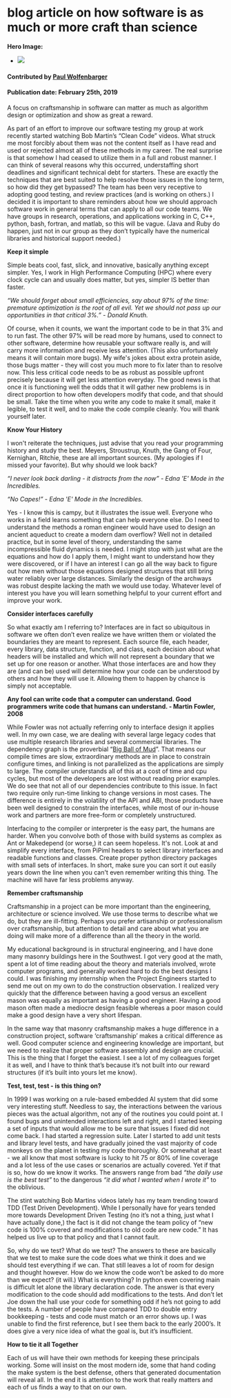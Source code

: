 # blog article on how software is as much or more craft than science

**Hero Image:**

 - <img src='https://github.com/betterscientificsoftware/images/raw/master/use-case-meander.png' />

#### Contributed by [Paul Wolfenbarger](https://github.com/prwolfe "Paul Wolfenbarger's GitHub Profile")

#### Publication date: February 25th, 2019

A focus on craftsmanship in software can matter as much as algorithm design or optimization and show as great a reward.

As part of an effort to improve our software testing my group at work recently started watching Bob Martin’s “Clean Code” videos. What struck me most forcibly about them was not the content itself as I have read and used or rejected almost all of these methods in my career. The real surprise is that somehow I had ceased to utilize them in a full and robust manner. I can think of several reasons why this occurred, understaffing short deadlines and significant technical debt for starters. These are exactly the techniques that are best suited to help resolve those issues in the long term, so how did they get bypassed? The team has been very receptive to adopting good testing, and review practices (and is working on others.) I decided it is important to share reminders about how we should approach software work in general terms that can apply to all our code teams. We have groups in research, operations, and applications working in C, C++, python, bash, fortran, and matlab, so this will be vague. (Java and Ruby do happen, just not in our group as they don’t typically have the numerical libraries and historical support needed.)

**Keep it simple**

Simple beats cool, fast, slick, and innovative, basically anything except simpler. Yes, I work in High Performance Computing (HPC) where every clock cycle can and usually does matter, but yes, simpler IS better than faster.

*“We should forget about small efficiencies, say about 97% of the time: premature optimization is the root of all evil. Yet we should not pass up our opportunities in that critical 3%.” - Donald Knuth.*

Of course, when it counts, we want the important code to be in that 3% and to run fast. The other 97% will be read more by humans, used to connect to other software, determine how reusable your software really is, and will carry more information and receive less attention. (This also unfortunately means it will contain more bugs). My wife's jokes about extra protein aside, those bugs matter - they will cost you much more to fix later than to resolve now. This less critical code needs to be as robust as possible upfront precisely because it will get less attention everyday. The good news is that once it is functioning well the odds that it will gather new problems is in direct proportion to how often developers modify that code, and that should be small. Take the time when you write any code to make it small, make it legible, to test it well, and to make the code compile cleanly. You will thank yourself later.

**Know Your History**

I won't reiterate the techniques, just advise that you read your programming history and study the best. Meyers, Stroustrup, Knuth, the Gang of Four, Kernighan, Ritchie, these are all important sources. (My apologies if I missed your favorite). But why should we look back?

*“I never look back darling - it distracts from the now” - Edna 'E' Mode in the Incredibles.*

*“No Capes!” - Edna 'E' Mode in the Incredibles.*

Yes - I know this is campy, but it illustrates the issue well. Everyone who works in a field learns something that can help everyone else. Do I need to understand the methods a roman engineer would have used to design an ancient aqueduct to create a modern dam overflow? Well not in detailed practice, but in some level of theory, understanding the same incompressible fluid dynamics is needed. I might stop with just what are the equations and how do I apply them, I might want to understand how they were discovered, or if I have an interest I can go all the way back to figure out how men without those equations designed structures that still bring water reliably over large distances. Similarly the design of the archways was robust despite lacking the math we would use today. Whatever level of interest you have you will learn something helpful to your current effort and improve your work.

**Consider interfaces carefully**

So what exactly am I referring to? Interfaces are in fact so ubiquitous in software we often don’t even realize we have written them or violated the boundaries they are meant to represent. Each source file, each header, every library, data structure, function, and class, each decision about what headers will be installed and which will not represent a boundary that we set up for one reason or another. What those interfaces are and how they are (and can be) used will determine how your code can be understood by others and how they will use it. Allowing them to happen by chance is simply not acceptable.

**Any fool can write code that a computer can understand. Good programmers write code that humans can understand. - Martin Fowler, 2008**

While Fowler was not actually referring only to interface design it applies well. In my own case, we are dealing with several large legacy codes that use multiple research libraries and several commercial libraries. The dependency graph is the proverbial “[Big Ball of Mud](http://www.laputan.org/mud)”. That means our compile times are slow, extraordinary methods are in place to constrain configure times, and linking is not parallelized as the applications are simply to large. The compiler understands all of this at a cost of time and cpu cycles, but most of the developers are lost without reading prior examples. We do see that not all of our dependencies contribute to this issue. In fact two require only run-time linking to change versions in most cases. The difference is entirely in the volatility of the API and ABI, those products have been well designed to constrain the interfaces, while most of our in-house work and partners are more free-form or completely unstructured.

Interfacing to the compiler or interpreter is the easy part, the humans are harder. When you convolve both of those with build systems as complex as Ant or Makedepend (or worse,) it can seem hopeless. It's not. Look at and simplify every interface, from PiPiml headers to select library interfaces and readable functions and classes. Create proper python directory packages with small sets of interfaces. In short, make sure you can sort it out easily years down the line when you can't even remember writing this thing. The machine will have far less problems anyway.

**Remember craftsmanship**

Craftsmanship in a project can be more important than the engineering, architecture or science involved. We use those terms to describe what we do, but they are ill-fitting. Perhaps you prefer artisanship or professionalism over craftsmanship, but attention to detail and care about what you are doing will make more of a difference than all the theory in the world.

My educational background is in structural engineering, and I have done many masonry buildings here in the Southwest. I got very good at the math, spent a lot of time reading about the theory and materials involved, wrote computer programs, and generally worked hard to do the best designs I could. I was finishing my internship when the Project Engineers started to send me out on my own to do the construction observation. I realized very quickly that the difference between having a good versus an excellent mason was equally as important as having a good engineer. Having a good mason often made a mediocre design feasible whereas a poor mason could make a good design have a very short lifespan.

In the same way that masonry craftsmanship makes a huge difference in a construction project, software ‘craftsmanship’ makes a critical difference as well. Good computer science and engineering knowledge are important, but we need to realize that proper software assembly and design are crucial. This is the thing that I forget the easiest. I see a lot of my colleagues forget it as well, and I have to think that’s because it’s not built into our reward structures (if it’s built into yours let me know).

**Test, test, test - is this thing on?**

In 1999 I was working on a rule-based embedded AI system that did some very interesting stuff. Needless to say, the interactions between the various pieces was the actual algorithm, not any of the routines you could point at. I found bugs and unintended interactions left and right, and I started keeping a set of inputs that would allow me to be sure that issues I fixed did not come back. I had started a regression suite. Later I started to add unit tests and library level tests, and have gradually joined the vast majority of code monkeys on the planet in testing my code thoroughly. Or somewhat at least - we all know that most software is lucky to hit 75 or 80% of line coverage and a lot less of the use cases or scenarios are actually covered. Yet if that is so, how do we know it works. The answers range from bad *“the daily use is the best test”* to the dangerous *“it did what I wanted when I wrote it”* to the oblivious.

The stint watching Bob Martins videos lately has my team trending toward TDD (Test Driven Development). While I personally have for years tended more towards Development Driven Testing (no it’s not a thing, just what I have actually done,) the fact is it did not change the team policy of “new code is 100% covered and modifications to old code are new code.” It has helped us live up to that policy and that I cannot fault.

So, why do we test? What do we test? The answers to these are basically that we test to make sure the code does what we think it does and we should test everything if we can. That still leaves a lot of room for design and thought however. How do we know the code won’t be asked to do more than we expect? (it will.) What is everything? In python even covering main is difficult let alone the library declaration code. The answer is that every modification to the code should add modifications to the tests. And don’t let Joe down the hall use your code for something odd if he’s not going to add the tests. A number of people have compared TDD to double entry bookkeeping - tests and code must match or an error shows up. I was unable to find the first reference, but I see them back to the early 2000’s. It does give a very nice idea of what the goal is, but it’s insufficient.

**How to tie it all Together**

Each of us will have their own methods for keeping these principals working. Some will insist on the most modern ide, some that hand coding the make system is the best defense, others that generated documentation will reveal all. In the end it is attention to the work that really matters and each of us finds a way to that on our own.

<!---
Publish: No
Categories: reliability readability communication
Topics: craftsmanship
Tags: bssw-blog-article
Level: 2
Prerequisites: default
Aggregate: none
--->
